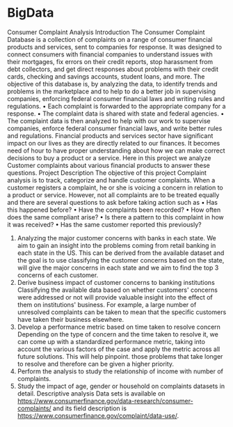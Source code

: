 # BigData
Consumer Complaint Analysis
Introduction
The Consumer Complaint Database is a collection of complaints on a range of consumer financial products and services, sent to companies for response. It was designed to connect consumers with financial companies to understand issues with their mortgages, fix errors on their credit reports, stop harassment from debt collectors, and get direct responses about problems with their credit cards, checking and savings accounts, student loans, and more. The objective of this database is, by analyzing the data, to identify trends and problems in the marketplace and to help to do a better job in supervising companies, enforcing federal consumer financial laws and writing rules and regulations. • Each complaint is forwarded to the appropriate company for a response. • The complaint data is shared with state and federal agencies. • The complaint data is then analyzed to help with our work to supervise companies, enforce federal consumer financial laws, and write better rules and regulations. Financial products and services sector have significant impact on our lives as they are directly related to our finances. It becomes need of hour to have proper understanding about how we can make correct decisions to buy a product or a service. Here in this project we analyze Customer complaints about various financial products to answer these questions.
Project Description The objective of this project Complaint analysis is to track, categorize and handle customer complaints. When a customer registers a complaint, he or she is voicing a concern in relation to a product or service. However, not all complaints are to be treated equally and there are several questions to ask before taking action such as • Has this happened before? • Have the complaints been recorded? • How often does the same compliant arise? • Is there a pattern to this complaint in how it was received? • Has the same customer reported this previously?
1. Analyzing the major customer concerns with banks in each state. We aim to gain an insight into the problems coming from retail banking in each state in the US. This can be derived from the available dataset and the goal is to use classifying the customer concerns based on the state, will give the major concerns in each state and we aim to find the top 3 concerns of each customer.
2. Derive business impact of customer concerns to banking institutions Classifying the available data based on whether customers' concerns were addressed or not will provide valuable insight into the effect of them on institutions' business. For example, a large number of unresolved complaints can be taken to mean that the specific customers have taken their business elsewhere.
3. Develop a performance metric based on time taken to resolve concern Depending on the type of concern and the time taken to resolve it, we can come up with a standardized performance metric, taking into account the various factors of the case and apply the metric across all future solutions. This will help pinpoint. those problems that take longer to resolve and therefore can be given a higher priority.
4. Perform the analysis to study the relationship of income with number of complaints.
5. Study the impact of age, gender or household on complaints datasets in detail.
Descriptive analysis Data sets is available on https://www.consumerfinance.gov/data-research/consumer-complaints/ and its field description is https://www.consumerfinance.gov/complaint/data-use/.
